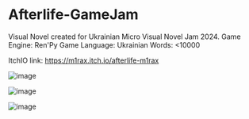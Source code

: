# Afterlife-GameJam
Visual Novel created for Ukrainian Micro Visual Novel Jam 2024.
Game Engine: Ren'Py
Game Language: Ukrainian
Words: <10000

ItchIO link: https://m1rax.itch.io/afterlife-m1rax

![image](https://github.com/user-attachments/assets/65974cbb-b6f5-4efb-9744-d64656d3e3ed)

![image](https://github.com/user-attachments/assets/37e5d9fb-05a8-40ce-a3af-d20c29c01dbc)

![image](https://github.com/user-attachments/assets/68321a1e-2205-4a7f-88cd-61b68e1da63a)
